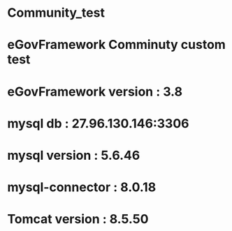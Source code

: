 # Community_test
# eGovFramework Comminuty custom test
# eGovFramework version : 3.8
# mysql db : 27.96.130.146:3306
# mysql version : 5.6.46
# mysql-connector : 8.0.18
# Tomcat version : 8.5.50
